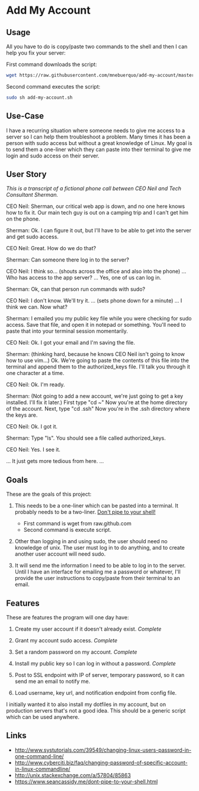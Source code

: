 # Add My Account

## Usage

All you have to do is copy/paste two commands to the shell and then I
can help you fix your server:

First command downloads the script:
```bash
wget https://raw.githubusercontent.com/mnebuerquo/add-my-account/master/add-my-account.sh
```

Second command executes the script:
```bash
sudo sh add-my-account.sh
```

## Use-Case

I have a recurring situation where someone needs to give me access to a
server so I can help them troubleshoot a problem. Many times it has been
a person with sudo access but without a great knowledge of Linux. My goal
is to send them a one-liner which they can paste into their terminal to
give me login and sudo access on their server.

## User Story

_This is a transcript of a fictional phone call between CEO Neil and
Tech Consultant Sherman._

CEO Neil: Sherman, our critical web app is down, and no one here knows
how to fix it. Our main tech guy is out on a camping trip and I can't
get him on the phone.

Sherman: Ok. I can figure it out, but I'll have to be able to get into
the server and get sudo access.

CEO Neil: Great. How do we do that?

Sherman: Can someone there log in to the server?

CEO Neil: I think so... (shouts across the office and also into the
phone) ... Who has access to the app server? ... Yes, one of us can log
in.

Sherman: Ok, can that person run commands with sudo?

CEO Neil: I don't know. We'll try it. ... (sets phone down for a minute)
... I think we can. Now what?

Sherman: I emailed you my public key file while you were checking for
sudo access. Save that file, and open it in notepad or something. You'll
need to paste that into your terminal session momentarily.

CEO Neil: Ok. I got your email and I'm saving the file.

Sherman: (thinking hard, because he knows CEO Neil isn't going to know
how to use vim...) Ok. We're going to paste the contents of this file
into the terminal and append them to the authorized_keys file. I'll talk
you through it one character at a time.

CEO Neil: Ok. I'm ready.

Sherman: (Not going to add a new account, we're just going to get a key
installed. I'll fix it later.) 
First type "cd ~<cr>" Now you're at the home directory of the account.
Next, type "cd .ssh" Now you're in the .ssh directory where the keys
are.

CEO Neil: Ok. I got it.

Sherman: Type "ls". You should see a file called authorized_keys.

CEO Neil: Yes. I see it.

... It just gets more tedious from here. ...


## Goals

These are the goals of this project:

1. This needs to be a one-liner which can be pasted into a terminal. It
   probably needs to be a two-liner. [Don't pipe to your
shell!](https://www.seancassidy.me/dont-pipe-to-your-shell.html)
	* First command is wget from raw.github.com
	* Second command is execute script.

2. Other than logging in and using sudo, the user should need no
   knowledge of unix. The user must log in to do anything, and 
to create another user account will need sudo.

3. It will send me the information I need to be able to log in to the
   server. Until I have an interface for emailing me a password or
whatever, I'll provide the user instructions to copy/paste from their
terminal to an email.

## Features

These are features the program will one day have:

1. Create my user account if it doesn't already exist. *Complete*

2. Grant my account sudo access. *Complete*

3. Set a random password on my account. *Complete*

4. Install my public key so I can log in without a password. *Complete*

5. Post to SSL endpoint with IP of server, temporary password, so it can
   send me an email to notify me.

6. Load username, key url, and notification endpoint from config file.

I initially wanted it to also install my dotfiles in my account, but on
production servers that's not a good idea. This should be a generic
script which can be used anywhere.

## Links

* http://www.systutorials.com/39549/changing-linux-users-password-in-one-command-line/
* http://www.cyberciti.biz/faq/changing-password-of-specific-account-in-linux-commandline/
* http://unix.stackexchange.com/a/57804/85863
* https://www.seancassidy.me/dont-pipe-to-your-shell.html
